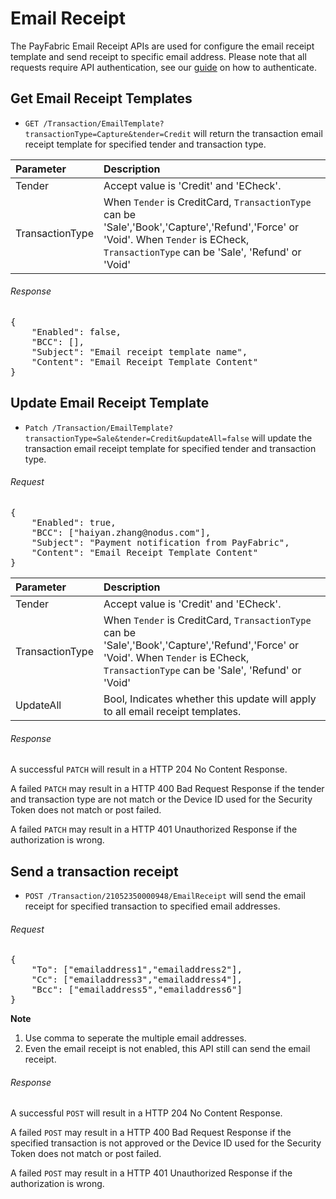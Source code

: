 Email Receipt
=================

The PayFabric Email Receipt APIs are used for configure the email receipt template and send receipt to specific email address.  Please note that all requests require API authentication, see our [guide](Authentication.md) on how to authenticate.

Get Email Receipt Templates
---------------------------

* `GET /Transaction/EmailTemplate?transactionType=Capture&tender=Credit` will return the transaction email receipt template for specified tender and transaction type.

| Parameter  | Description|
| :-----------|:---------| 
| Tender | Accept value is 'Credit' and 'ECheck'. |
| TransactionType | When `Tender` is CreditCard, `TransactionType` can be 'Sale','Book','Capture','Refund','Force' or 'Void'. When `Tender` is ECheck, `TransactionType` can be 'Sale', 'Refund' or 'Void'|

###### Response
<pre>
{
    "Enabled": false,
    "BCC": [],
    "Subject": "Email receipt template name",
    "Content": "Email Receipt Template Content"
}  
</pre>

Update Email Receipt Template
-----------------------------
* `Patch /Transaction/EmailTemplate?transactionType=Sale&tender=Credit&updateAll=false` will update the transaction email receipt template for specified tender and transaction type.

###### Request
<pre>
{
    "Enabled": true,
    "BCC": ["haiyan.zhang@nodus.com"],
    "Subject": "Payment notification from PayFabric",
    "Content": "Email Receipt Template Content"
}
</pre>
| Parameter  | Description|
| :-----------|:---------| 
| Tender | Accept value is 'Credit' and 'ECheck'. |
| TransactionType | When `Tender` is CreditCard, `TransactionType` can be 'Sale','Book','Capture','Refund','Force' or 'Void'. When `Tender` is ECheck, `TransactionType` can be 'Sale', 'Refund' or 'Void'|
| UpdateAll|Bool, Indicates whether this update will apply to all email receipt templates.  |

###### Response
A successful `PATCH` will result in a HTTP 204 No Content Response.

A failed `PATCH` may result in a HTTP 400 Bad Request Response if the tender and transaction type are not match or the Device ID used for the Security Token does not match or post failed.

A failed `PATCH` may result in a HTTP 401 Unauthorized Response if the authorization is wrong.

Send a transaction receipt
---------------------------
* `POST /Transaction/21052350000948/EmailReceipt` will send the email receipt for specified transaction to specified email addresses.

###### Request
<pre>
{
    "To": ["emailaddress1","emailaddress2"],
    "Cc": ["emailaddress3","emailaddress4"],
    "Bcc": ["emailaddress5","emailaddress6"]
}
</pre>

<b>Note</b>
1. Use comma to seperate the multiple email addresses.
2. Even the email receipt is not enabled, this API still can send the email receipt.

###### Response
A successful `POST` will result in a HTTP 204 No Content Response.

A failed `POST` may result in a HTTP 400 Bad Request Response if the specified transaction is not approved or the Device ID used for the Security Token does not match or post failed.

A failed `POST` may result in a HTTP 401 Unauthorized Response if the authorization is wrong.
